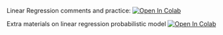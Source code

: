 Linear Regression comments and practice:
[![Open In Colab](https://colab.research.google.com/assets/colab-badge.svg)](https://colab.research.google.com/github/girafe-ai/ml-mipt/blob/msai_ml_s21/week02_linear_regression/week02_Linear_regression_and_SGD.ipynb)


Extra materials on linear regression probabilistic model
[![Open In Colab](https://colab.research.google.com/assets/colab-badge.svg)](https://colab.research.google.com/github/girafe-ai/ml-mipt/blob/msai_ml_s21/week02_linear_regression/week02_extra_probabilistic_approach_and_multicollinearity.ipynb)

